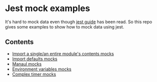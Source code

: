 # Jest mock examples

It's hard to mock data even though [jest guide][jest-guide-doc] has been read. So this repo gives some examples to show how to mock data using jest.

## Contents

- [Import a single/an entire module's contents mocks](./test/utilsImportMethod.test.ts)
- [Import defaults mocks](./test/utilsImportDefaultModule.test.ts)
- [Manaul mocks](./test/utilsWithMock.test.ts)
- [Environment variables mocks](./test/env.test.ts)
- [Complex timer mocks](./test/retryable.test.ts)

[jest-guide-doc]: https://jestjs.io/docs/getting-started
